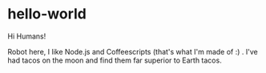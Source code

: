 # hello-world

Hi Humans!

Robot here, I like Node.js and Coffeescripts (that's what I'm made of :) .
I've had tacos on the moon and find them far superior to Earth tacos.

